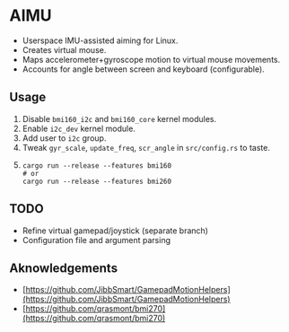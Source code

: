 # AIMU

- Userspace IMU-assisted aiming for Linux.
- Creates virtual mouse.
- Maps accelerometer+gyroscope motion to virtual mouse movements.
- Accounts for angle between screen and keyboard (configurable).

## Usage
1. Disable `bmi160_i2c` and `bmi160_core` kernel modules.
1. Enable `i2c_dev` kernel module.
1. Add user to `i2c` group.
1. Tweak `gyr_scale`, `update_freq`, `scr_angle` in `src/config.rs` to taste.
1. ```shell
   cargo run --release --features bmi160
   # or
   cargo run --release --features bmi260
   ```

## TODO
- Refine virtual gamepad/joystick (separate branch)
- Configuration file and argument parsing

## Aknowledgements
- [https://github.com/JibbSmart/GamepadMotionHelpers](https://github.com/JibbSmart/GamepadMotionHelpers)
- [https://github.com/qrasmont/bmi270](https://github.com/qrasmont/bmi270)
